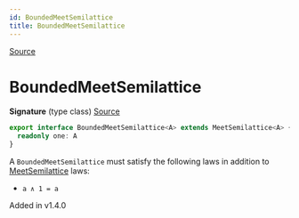 ```yaml
---
id: BoundedMeetSemilattice
title: BoundedMeetSemilattice
---
```


[Source](https://github.com/gcanti/fp-ts/blob/master/src/BoundedMeetSemilattice.ts)

# BoundedMeetSemilattice

**Signature** (type class) [Source](https://github.com/gcanti/fp-ts/blob/master/src/BoundedMeetSemilattice.ts#L11-L13)

```ts
export interface BoundedMeetSemilattice<A> extends MeetSemilattice<A> {
  readonly one: A
}
```

A `BoundedMeetSemilattice` must satisfy the following laws in addition to [MeetSemilattice](./MeetSemilattice.md) laws:

- `a ∧ 1 = a`

Added in v1.4.0
